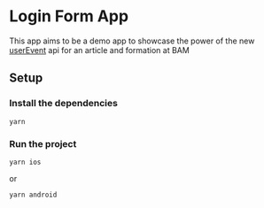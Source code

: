 # Login Form App

This app aims to be a demo app to showcase the power of the new [userEvent](https://callstack.github.io/react-native-testing-library/docs/user-event#clear) api for an article and formation at BAM

## Setup

### Install the dependencies

```
yarn
```

### Run the project

```
yarn ios
```

or

```
yarn android
```
